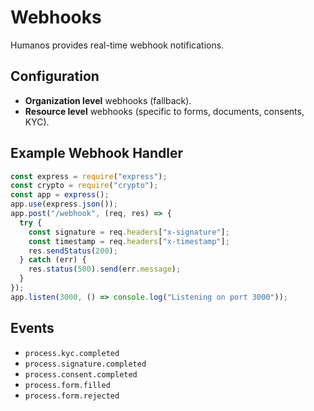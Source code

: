 # Webhooks

Humanos provides real-time webhook notifications.

## Configuration
- **Organization level** webhooks (fallback).  
- **Resource level** webhooks (specific to forms, documents, consents, KYC).

## Example Webhook Handler
```javascript
const express = require("express");
const crypto = require("crypto");
const app = express();
app.use(express.json());
app.post("/webhook", (req, res) => {
  try {
    const signature = req.headers["x-signature"];
    const timestamp = req.headers["x-timestamp"];
    res.sendStatus(200);
  } catch (err) {
    res.status(500).send(err.message);
  }
});
app.listen(3000, () => console.log("Listening on port 3000"));
```

## Events
- `process.kyc.completed`
- `process.signature.completed`
- `process.consent.completed`
- `process.form.filled`
- `process.form.rejected`
